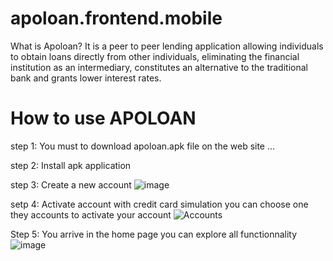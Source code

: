 # apoloan.frontend.mobile
What is Apoloan? It is a peer to peer lending application allowing individuals to obtain loans directly from other individuals, eliminating the financial institution as an intermediary, constitutes an alternative to the traditional bank and grants lower interest rates.


# How to use APOLOAN

step 1: You must to download apoloan.apk file on the web site ...

step 2: Install apk application 

step 3: Create a new account 
![image](https://user-images.githubusercontent.com/97165267/174408404-be2efdc8-c880-4f67-9329-5eab58e9cafe.png)

setp 4: Activate account with credit card simulation
you can choose one they accounts to activate your account
![Accounts](https://user-images.githubusercontent.com/97165267/174408710-41fe394e-be45-4f16-b1d7-f68923c907c6.PNG)

Step 5: You arrive in the home page you can explore all functionnality
![image](https://user-images.githubusercontent.com/97165267/174408912-d6559033-ad8e-4923-bb46-23cd43db34cb.png)

